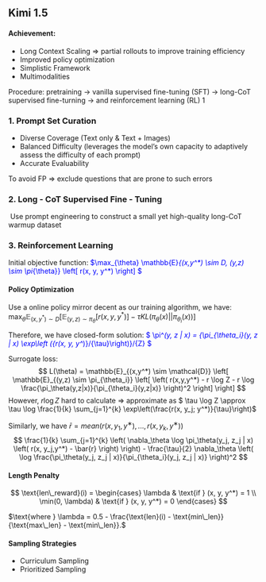 ## Kimi 1.5

#### Achievement:

- Long Context Scaling $\Rightarrow$ partial rollouts  to improve training efficiency
- Improved policy optimization
- Simplistic Framework
- Multimodalities

Procedure: pretraining $\rightarrow$ vanilla supervised fine-tuning (SFT) $\rightarrow$ long-CoT supervised fine-turning $\rightarrow$ and reinforcement learning (RL)
1
### 1. Prompt Set Curation

- Diverse Coverage (Text only & Text + Images)
- Balanced Difficulty (leverages the model’s own capacity to adaptively assess the difficulty of each prompt)
- Accurate Evaluability

To avoid FP $\Rightarrow$ exclude questions that are prone to such errors

### 2. Long - CoT Supervised Fine - Tuning

​	Use prompt engineering to construct a small yet high-quality long-CoT warmup dataset

### 3. Reinforcement Learning

Initial objective function: <font color=blue>$\max_{\theta} \mathbb{E}_{(x,y^*) \sim D, (y,z) \sim \pi_{\theta}} \left[ r(x, y, y^*) \right] $</font>

#### Policy Optimization

Use a online policy mirror decent as our training algorithm, we have:
$\max_{\theta} \mathbb{E}_{(x,y^*) \sim D}[ \mathbb{E}_{(y,z) \sim \pi_{\theta}} \left[ r(x, y, y^*) \right] - τKL(π_θ(x)||π_{θ_i}(x))]$

Therefore, we have closed-form solution: <font color=blue>$
\pi^*(y, z | x) = {\pi_{\theta_i}(y, z | x) \exp\left ({r(x, y, y^*)}/{\tau}\right)}/{Z}
$</font>

Surrogate loss:
$$
L(\theta) = \mathbb{E}_{(x,y^*) \sim \mathcal{D}} \left[ \mathbb{E}_{(y,z) \sim \pi_{\theta_i}} \left[ \left( r(x,y,y^*) - r \log Z - r \log \frac{\pi_\theta(y,z|x)}{\pi_{\theta_i}(y,z|x)} \right)^2 \right] \right]
$$
However, $r \log Z$ hard to calculate $\Rightarrow$ approximate as $
\tau \log Z \approx \tau \log \frac{1}{k} \sum_{j=1}^{k} \exp\left(\frac{r(x, y_j; y^*)}{\tau}\right)$

Similarly, we have $\bar{r} = mean(r(x, y_1, y^∗ ), . . . , r(x, y_k, y^∗ ))$
$$
\frac{1}{k} \sum_{j=1}^{k} \left( \nabla_\theta \log \pi_\theta(y_j, z_j | x) \left( r(x, y_j,y^*) - \bar{r} \right) \right) - \frac{\tau}{2} \nabla_\theta \left( \log \frac{\pi_\theta(y_j, z_j | x)}{\pi_{\theta_i}(y_j, z_j | x)} \right)^2
$$

#### Length Penalty

$$
\text{len\_reward}(i) =
\begin{cases}
\lambda & \text{if } (x, y, y^*) = 1 \\
\min(0, \lambda) & \text{if } (x, y, y^*) = 0
\end{cases}
$$

$\text{where } \lambda = 0.5 - \frac{\text{len}(i) - \text{min\_len}}{\text{max\_len} - \text{min\_len}}.$

#### Sampling Strategies

- Curriculum Sampling 
- Prioritized Sampling

 
